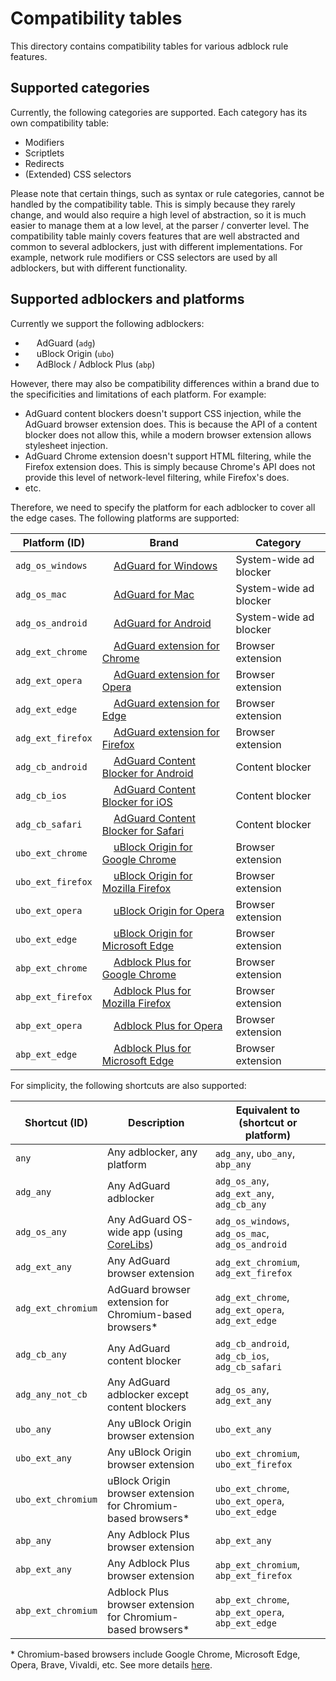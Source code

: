 # Compatibility tables

This directory contains compatibility tables for various adblock rule features.

## Supported categories

Currently, the following categories are supported. Each category has its own compatibility table:

- Modifiers
- Scriptlets
- Redirects
- (Extended) CSS selectors

Please note that certain things, such as syntax or rule categories, cannot be handled by the compatibility table. This is simply because they rarely change, and would also require a high level of abstraction, so it is much easier to manage them at a low level, at the parser / converter level. The compatibility table mainly covers features that are well abstracted and common to several adblockers, just with different implementations. For example, network rule modifiers or CSS selectors are used by all adblockers, but with different functionality.

## Supported adblockers and platforms

Currently we support the following adblockers:

- <img src="https://cdn.adguard.com/website/github.com/AGLint/adg_logo.svg" width="14px"> AdGuard (`adg`)
- <img src="https://cdn.adguard.com/website/github.com/AGLint/ubo_logo.svg" width="14px"> uBlock Origin (`ubo`)
- <img src="https://cdn.adguard.com/website/github.com/AGLint/abp_logo.svg" width="14px"> AdBlock / Adblock Plus (`abp`)

However, there may also be compatibility differences within a brand due to the specificities and limitations of each platform. For example:

- AdGuard content blockers doesn't support CSS injection, while the AdGuard browser extension does. This is because the API of a content blocker does not allow this, while a modern browser extension allows stylesheet injection.
- AdGuard Chrome extension doesn't support HTML filtering, while the Firefox extension does. This is simply because Chrome's API does not provide this level of network-level filtering, while Firefox's does.
- etc.

Therefore, we need to specify the platform for each adblocker to cover all the edge cases. The following platforms are supported:

| Platform (ID) | Brand | Category |
| --- | --- | --- |
 `adg_os_windows` | <img src="https://cdn.adguard.com/website/github.com/AGLint/adg_logo.svg" width="14px"> [AdGuard for Windows](https://adguard.com/adguard-windows/overview.html) | System-wide ad blocker |
`adg_os_mac` | <img src="https://cdn.adguard.com/website/github.com/AGLint/adg_logo.svg" width="14px"> [AdGuard for Mac](https://adguard.com/adguard-mac/overview.html) | System-wide ad blocker |
`adg_os_android` | <img src="https://cdn.adguard.com/website/github.com/AGLint/adg_logo.svg" width="14px"> [AdGuard for Android](https://adguard.com/adguard-android/overview.html) | System-wide ad blocker |
`adg_ext_chrome` | <img src="https://cdn.adguard.com/website/github.com/AGLint/adg_logo.svg" width="14px"> [AdGuard extension for Chrome](https://adguard.com/adguard-browser-extension/chrome/overview.html) | Browser extension |
`adg_ext_opera` | <img src="https://cdn.adguard.com/website/github.com/AGLint/adg_logo.svg" width="14px"> [AdGuard extension for Opera](https://adguard.com/adguard-browser-extension/opera/overview.html) | Browser extension |
`adg_ext_edge` | <img src="https://cdn.adguard.com/website/github.com/AGLint/adg_logo.svg" width="14px"> [AdGuard extension for Edge](https://adguard.com/adguard-browser-extension/edge/overview.html) | Browser extension |
`adg_ext_firefox` | <img src="https://cdn.adguard.com/website/github.com/AGLint/adg_logo.svg" width="14px"> [AdGuard extension for Firefox](https://adguard.com/adguard-browser-extension/firefox/overview.html) | Browser extension |
`adg_cb_android` | <img src="https://cdn.adguard.com/website/github.com/AGLint/adg_logo.svg" width="14px"> [AdGuard Content Blocker for Android](https://adguard.com/adguard-content-blocker/overview.html) | Content blocker |
`adg_cb_ios` | <img src="https://cdn.adguard.com/website/github.com/AGLint/adg_logo.svg" width="14px"> [AdGuard Content Blocker for iOS](https://adguard.com/adguard-ios/overview.html) | Content blocker |
`adg_cb_safari` | <img src="https://cdn.adguard.com/website/github.com/AGLint/adg_logo.svg" width="14px"> [AdGuard Content Blocker for Safari](https://adguard.com/adguard-safari/overview.html) | Content blocker |
`ubo_ext_chrome` | <img src="https://cdn.adguard.com/website/github.com/AGLint/ubo_logo.svg" width="14px"> [uBlock Origin for Google Chrome](https://chrome.google.com/webstore/detail/ublock-origin/cjpalhdlnbpafiamejdnhcphjbkeiagm) | Browser extension |
`ubo_ext_firefox` | <img src="https://cdn.adguard.com/website/github.com/AGLint/ubo_logo.svg" width="14px"> [uBlock Origin for Mozilla Firefox](https://addons.mozilla.org/addon/ublock-origin/) | Browser extension |
`ubo_ext_opera` | <img src="https://cdn.adguard.com/website/github.com/AGLint/ubo_logo.svg" width="14px"> [uBlock Origin for Opera](https://addons.opera.com/extensions/details/ublock/) | Browser extension |
`ubo_ext_edge` | <img src="https://cdn.adguard.com/website/github.com/AGLint/ubo_logo.svg" width="14px"> [uBlock Origin for Microsoft Edge](https://microsoftedge.microsoft.com/addons/detail/ublock-origin/odfafepnkmbhccpbejgmiehpchacaeak) | Browser extension |
`abp_ext_chrome` | <img src="https://cdn.adguard.com/website/github.com/AGLint/abp_logo.svg" width="14px"> [Adblock Plus for Google Chrome](https://chrome.google.com/webstore/detail/cfhdojbkjhnklbpkdaibdccddilifddb) | Browser extension |
`abp_ext_firefox` | <img src="https://cdn.adguard.com/website/github.com/AGLint/abp_logo.svg" width="14px"> [Adblock Plus for Mozilla Firefox](https://eyeo.to/adblockplus/firefox_install/) | Browser extension |
`abp_ext_opera` | <img src="https://cdn.adguard.com/website/github.com/AGLint/abp_logo.svg" width="14px"> [Adblock Plus for Opera](https://eyeo.to/adblockplus/opera_install/) | Browser extension |
`abp_ext_edge` | <img src="https://cdn.adguard.com/website/github.com/AGLint/abp_logo.svg" width="14px"> [Adblock Plus for Microsoft Edge](https://eyeo.to/adblockplus/edge_install/) | Browser extension |

For simplicity, the following shortcuts are also supported:

| Shortcut (ID) | Description | Equivalent to (shortcut or platform) |
| --- | --- | --- |
| `any` | Any adblocker, any platform | `adg_any`, `ubo_any`, `abp_any` |
| `adg_any` | Any AdGuard adblocker | `adg_os_any`, `adg_ext_any`, `adg_cb_any` |
| `adg_os_any` | Any AdGuard OS-wide app (using [CoreLibs](https://github.com/AdguardTeam/CoreLibs)) | `adg_os_windows`, `adg_os_mac`, `adg_os_android` |
| `adg_ext_any` | Any AdGuard browser extension | `adg_ext_chromium`, `adg_ext_firefox` |
| `adg_ext_chromium` | AdGuard browser extension for Chromium-based browsers\* | `adg_ext_chrome`, `adg_ext_opera`, `adg_ext_edge` |
| `adg_cb_any` | Any AdGuard content blocker | `adg_cb_android`, `adg_cb_ios`, `adg_cb_safari` |
| `adg_any_not_cb` | Any AdGuard adblocker except content blockers | `adg_os_any`, `adg_ext_any` |
| `ubo_any` | Any uBlock Origin browser extension | `ubo_ext_any` |
| `ubo_ext_any` | Any uBlock Origin browser extension | `ubo_ext_chromium`, `ubo_ext_firefox` |
| `ubo_ext_chromium` | uBlock Origin browser extension for Chromium-based browsers\* | `ubo_ext_chrome`, `ubo_ext_opera`, `ubo_ext_edge` |
| `abp_any` | Any Adblock Plus browser extension | `abp_ext_any` |
| `abp_ext_any` | Any Adblock Plus browser extension | `abp_ext_chromium`, `abp_ext_firefox` |
| `abp_ext_chromium` | Adblock Plus browser extension for Chromium-based browsers\* | `abp_ext_chrome`, `abp_ext_opera`, `abp_ext_edge` |

\* Chromium-based browsers include Google Chrome, Microsoft Edge, Opera, Brave, Vivaldi, etc. See more details [here](https://en.wikipedia.org/wiki/Chromium_(web_browser)).
